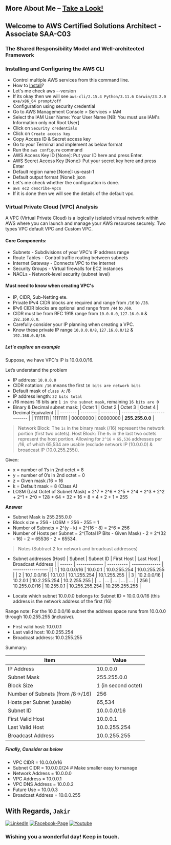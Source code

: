 ## More About Me – [Take a Look!](http://www.mjakaria.me)

## Welcome to AWS Certified Solutions Architect - Associate **SAA-C03**

### The Shared Responsibility Model and Well-architected Framework

### Installing and Configuring the AWS CLI

- Control multiple AWS services from this command line.
- How to [Install](https://docs.aws.amazon.com/cli/latest/userguide/getting-started-install.html)?
- Let's me check aws --version
- If its okay then we will see `aws-cli/2.15.4 Python/3.11.6 Darwin/23.2.0 exe/x86_64 prompt/off`
- Configuration using security credential
- Go to AWS Management Console > Services > IAM
- Select the IAM User Name: Your User Name [NB: You must use IAM's Information only not Root User]
- Click on `Security credentials`
- Click on `Create access key`
- Copy Access ID & Secret access key
- Go to your Terminal and implement as below format
- Run the `aws configure` command
- AWS Access Key ID [None]: Put your ID here and press Enter.
- AWS Secret Access Key [None]: Put your secret key here and press Enter
- Default region name [None]: us-east-1
- Default output format [None]: json
- Let's me check whether the configuration is done.
- `aws ec2 describe-vpcs`
- If it is done then we will see the details of the default vpc.

### Virtual Private Cloud (VPC) Analysis

A VPC (Virtual Private Cloud) is a logically isolated virtual network within AWS where you can launch and manage your AWS resources securely. Two types VPC default VPC and Custom VPC.

#### Core Components:

- Subnets - Subdivisions of your VPC's IP address range
- Route Tables - Control traffic routing between subnets
- Internet Gateway - Connects VPC to the internet
- Security Groups - Virtual firewalls for EC2 instances
- NACLs - Network-level security (subnet level)

#### Must need to know when creating VPC's

- IP, CIDR, Sub-Netting ete.
- Private IPv4 CIDR blocks are required and range from `/16` to `/28`.
- IPv6 CIDR blocks are optional and range from `/44` to `/60`.
- CIDR must be from RFC 1918 range from `10.0.0.0`, `127.16.0.0` & `192.168.0.0`.
- Carefully consider your IP planning when creating a VPC.
- Know these private IP range `10.0.0.0/8`, `127.16.0.0/12` & `192.168.0.0/16`.

##### Let'e explore an example

Suppose, we have VPC's IP is 10.0.0.0/16.

Let’s understand the problem

- IP address: `10.0.0.0`
- CIDR notation: `/16` means the first `16 bits are network bits`
- Default mask of `class A`: /8
- IP address length: `32 bits total`
- /16 means 16 bits are `1 in the subnet mask`, remaining `16 bits are 0`
- Binary & Decimal subnet mask:
| Octet 1  | Octet 2  | Octet 3  | Octet 4  | Decimal Equivalent |
| -------- | -------- | -------- | -------- | ------------------ |
| 11111111 | 11111111 | 00000000 | 00000000 | **255.255.0.0**    |

> Network Block: The `1s` in the binary mask (/16) represent the network portion (first two octets).
> Host Block: The `0s` in the last two octets represent the host portion.
> Allowing for `2^16` = `65,536` addresses per /16, of which 65,534 are usable (exclude network IP (10.0.0.0) & broadcast IP (10.0.255.255)).

Given:

- x = number of 1’s in 2nd octet = 8
- y = number of 0’s in 2nd octet = 0
- z = Given mask /16 = 16
- k = Default mask = 8 (Class A)
- LOSM (Last Octet of Subnet Mask) = 2^7 + 2^6 + 2^5 + 2^4 + 2^3 + 2^2 + 2^1 + 2^0 = 128 + 64 + 32 + 16 + 8 + 4 + 2 + 1 = 255

**Answer**

- Subnet Mask is 255.255.0.0
- Block size = 256 - LOSM = 256 - 255 = 1
- Number of Subnets = 2^(y - k) = 2^(16 - 8) = 2^6 = 256
- Number of Hosts per Subnet = 2^(Total IP Bits - Given Mask) - 2 = 2^(32 - 16) - 2 = 65536 - 2 = 65534.

> Notes (Subtract 2 for network and broadcast addresses)

- Subnet addresses (Host)
| Subnet | Subnet ID     | First Host | Last Host      | Broadcast Address |
| ------ | ------------- | ---------- | -------------- | ----------------- |
| 1      | 10.0.0.0/16   | 10.0.0.1   | 10.0.255.254   | 10.0.255.255      |
| 2      | 10.1.0.0/16   | 10.1.0.1   | 10.1.255.254   | 10.1.255.255      |
| 3      | 10.2.0.0/16   | 10.2.0.1   | 10.2.255.254   | 10.2.255.255      |
| ...    | ...           | ...        | ...            | ...               |
| 256    | 10.255.0.0/16 | 10.255.0.1 | 10.255.255.254 | 10.255.255.255    |

- Locate which subnet 10.0.0.0 belongs to:
  Subnet ID = 10.0.0.0/16 (this address is the network address of the first /16)

Range note: For the 10.0.0.0/16 subnet the address space runs from 10.0.0.0 through 10.0.255.255 (inclusive).

- First valid host: 10.0.0.1
- Last valid host: 10.0.255.254
- Broadcast address: 10.0.255.255

Summary:

| Item                            | Value               |
| ------------------------------- | ------------------- |
| IP Address                      | 10.0.0.0            |
| Subnet Mask                     | 255.255.0.0         |
| Block Size                      | 1 (in second octet) |
| Number of Subnets (from /8→/16) | 256                 |
| Hosts per Subnet (usable)       | 65,534              |
| Subnet ID                       | 10.0.0.0/16         |
| First Valid Host                | 10.0.0.1            |
| Last Valid Host                 | 10.0.255.254        |
| Broadcast Address               | 10.0.255.255        |

##### Finally, Consider as below

- VPC CIDR				= 10.0.0.0/16
- Subnet CIDR			= 10.0.0.0/24 # Make smaller easy to manage
- Network Address		= 10.0.0.0
- VPC Address			= 10.0.0.1
- VPC DNS Address		= 10.0.0.2
- Future Use			= 10.0.0.3
- Broadcast Address	= 10.0.0.255

## With Regards, `Jakir`

[![LinkedIn][linkedin-shield-jakir]][linkedin-url-jakir]
[![Facebook-Page][facebook-shield-jakir]][facebook-url-jakir]
[![Youtube][youtube-shield-jakir]][youtube-url-jakir]

### Wishing you a wonderful day! Keep in touch.

<!-- Personal profile -->

[linkedin-shield-jakir]: https://img.shields.io/badge/linkedin-%230077B5.svg?style=for-the-badge&logo=linkedin&logoColor=white
[linkedin-url-jakir]: https://www.linkedin.com/in/jakir-ruet/
[facebook-shield-jakir]: https://img.shields.io/badge/Facebook-%231877F2.svg?style=for-the-badge&logo=Facebook&logoColor=white
[facebook-url-jakir]: https://www.facebook.com/jakir.ruet/
[youtube-shield-jakir]: https://img.shields.io/badge/YouTube-%23FF0000.svg?style=for-the-badge&logo=YouTube&logoColor=white
[youtube-url-jakir]: https://www.youtube.com/@mjakaria-ruet/featured
